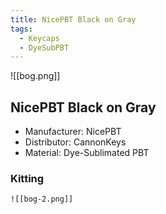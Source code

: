 ```yaml
---
title: NicePBT Black on Gray
tags:
  - Keycaps
  - DyeSubPBT
---
```

![[bog.png]]

## NicePBT Black on Gray

- Manufacturer: NicePBT
- Distributor: CannonKeys
- Material: Dye-Sublimated PBT

### Kitting

    ![[bog-2.png]]
